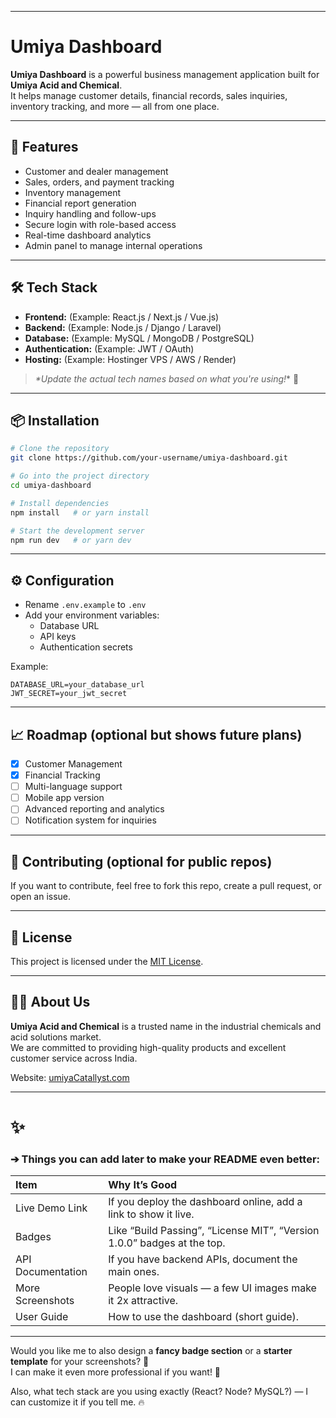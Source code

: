 
---

# Umiya Dashboard

**Umiya Dashboard** is a powerful business management application built for **Umiya Acid and Chemical**.  
It helps manage customer details, financial records, sales inquiries, inventory tracking, and more — all from one place.

---

## 🚀 Features

- Customer and dealer management
- Sales, orders, and payment tracking
- Inventory management
- Financial report generation
- Inquiry handling and follow-ups
- Secure login with role-based access
- Real-time dashboard analytics
- Admin panel to manage internal operations

---

## 🛠️ Tech Stack

- **Frontend:** (Example: React.js / Next.js / Vue.js)
- **Backend:** (Example: Node.js / Django / Laravel)
- **Database:** (Example: MySQL / MongoDB / PostgreSQL)
- **Authentication:** (Example: JWT / OAuth)
- **Hosting:** (Example: Hostinger VPS / AWS / Render)

> _*Update the actual tech names based on what you're using!_* 🔧

---

## 📦 Installation

```bash
# Clone the repository
git clone https://github.com/your-username/umiya-dashboard.git

# Go into the project directory
cd umiya-dashboard

# Install dependencies
npm install   # or yarn install

# Start the development server
npm run dev   # or yarn dev
```

---

## ⚙️ Configuration

- Rename `.env.example` to `.env`
- Add your environment variables:
  - Database URL
  - API keys
  - Authentication secrets

Example:

```
DATABASE_URL=your_database_url
JWT_SECRET=your_jwt_secret
```

---

## 📈 Roadmap (optional but shows future plans)

- [x] Customer Management
- [x] Financial Tracking
- [ ] Multi-language support
- [ ] Mobile app version
- [ ] Advanced reporting and analytics
- [ ] Notification system for inquiries

---

## 🤝 Contributing (optional for public repos)

If you want to contribute, feel free to fork this repo, create a pull request, or open an issue.

---

## 📄 License

This project is licensed under the [MIT License](LICENSE).

---

## 👨‍💻 About Us

**Umiya Acid and Chemical** is a trusted name in the industrial chemicals and acid solutions market.  
We are committed to providing high-quality products and excellent customer service across India.

Website: [umiyaCatallyst.com](https://umiyaCatallyst.com)

---

# ✨

### ➔ Things you can add later to make your README even better:

| Item | Why It’s Good |
|:---|:---|
| Live Demo Link | If you deploy the dashboard online, add a link to show it live. |
| Badges | Like “Build Passing”, “License MIT”, “Version 1.0.0” badges at the top. |
| API Documentation | If you have backend APIs, document the main ones. |
| More Screenshots | People love visuals — a few UI images make it 2x attractive. |
| User Guide | How to use the dashboard (short guide). |

---

Would you like me to also design a **fancy badge section** or a **starter template** for your screenshots? 📸  
I can make it even more professional if you want! 🚀

Also, what tech stack are you using exactly (React? Node? MySQL?) — I can customize it if you tell me. 🔥
